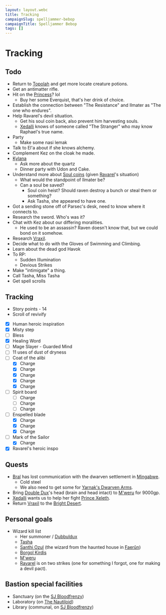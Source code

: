```yaml
---
layout: layout.webc
title: Tracking
campaignSlug: spelljammer-bebop
campaignTitle: Spelljammer Bebop
tags: []
---
```

# Tracking
## Todo

- Return to [Topolah](npcs/topolah.md) and get more locate creature potions.
- Get an antimatter rifle.
- Hit on the [Princess](npcs/princess-xedalli.md)? lol
	- Buy her some Everquist, that's her drink of choice.
- Establish the connection between "The Resistance" and Ilmater as "The one who endures".
- Help Ravarel's devil situation.
	- Get his soul coin back, also prevent him harvesting souls.
	- [Xedalli](npcs/princess-xedalli.md) knows of someone called "The Stranger" who may know Raphael's true name.
- Party
	- Make some nasi lemak
- Talk to El'a about if she knows alchemy.
- Complement Kez on the cloak he made.
- [Kylana](npcs/kylana-ir-cannith.md)
	- Ask more about the quartz
	- Dinner party with Udon and Cake.
- Understand more about [Soul coins](other/soul-coins.md) (given [Ravarel](pcs/ravarel-deshent.md)'s situation)
	- What would the standpoint of Ilmater be?
	- Can a soul be saved?
		- Soul coin heist? Should raven destroy a bunch or steal them or something?
		- Ask Tasha, she appeared to have one.
- Got a sending stone off of Parsec's desk, need to know where it connects to.
- Research the sword. Who's was it?
- Chat with Kez about our differing moralities.
	- He used to be an assassin? Raven doesn't know that, but we could bond on it somehow.
- Research [Vraxil](npcs/vraxil-of-the-twilight.md).
- Decide what to do with the Gloves of Swimming and Climbing.
- Learn about the dead god Havok
- To RP:
	- Sudden Illumination
	- Devious Strikes
- Make "intimigate" a thing.
- Call Tasha, Miss Tasha
- Get spell scrolls

## Tracking

- Story points - 14
- Scroll of revivify
- [x] Human heroic inspiration
- [x] Misty step
- [ ] Bless
- [x] Healing Word
- [ ] Mage Slayer - Guarded Mind
- [ ] 11 uses of dust of dryness
- [ ] Coat of the alibi
	- [x] Charge
	- [x] Charge
	- [x] Charge
	- [x] Charge
	- [x] Charge
- [ ] Spirit board
	- [ ] Charge
	- [ ] Charge
	- [ ] Charge
- [ ] Enspelled blade
	- [x] Charge
	- [x] Charge
	- [x] Charge
- [ ] Mark of the Sailor
	- [x] Charge
- [x] Ravarel's heroic inspo

## Quests

- [Bral](locations/the-rock-of-bral.md) has lost communication with the dwarven settlement in [Mingabwe](locations/mingabwe.md).
	- Cold steel
	- We also need to get some for [Yarnak's Dwarven Arms](locations/yarnaks-dwarven-arms.md).
- Bring [Double Dux](npcs/dubbuldux.md)'s head (brain and head intact) to [M'weru](npcs/mweru.md) for 9000gp.
- [Xedalli](npcs/princess-xedalli.md) wants us to help her fight [Prince Xeleth](npcs/prince-xeleth.md).
- Return [Vraxil](npcs/vraxil-of-the-twilight.md) to the [Bright Desert](locations/bright-desert.md).

## Personal goals

- Wizard kill list
	- Her summoner / [Dubbuldux](npcs/dubbuldux.md)
	- [Tasha](npcs/tasha.md)
	- [Santhi Ozul](npcs/santhi-ozul.md) (the wizard from the haunted house in [Faerûn](locations/faerun.md))
	- [Borgol Kirdis](npcs/borgol-kirdis.md)
	- [M'weru](npcs/mweru.md)
	- [Ravarel](pcs/ravarel-deshent.md) is on two strikes (one for something I forgot, one for making a devil pact).

## Bastion special facilities

- Sanctuary (on the [SJ Bloodfrenzy](other/sj-bloodfrenzy.md))
- Laboratory (on [The Nautiloid](other/the-nautiloid.md))
- Library (communal, on [SJ Bloodfrenzy](other/sj-bloodfrenzy.md))
